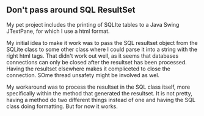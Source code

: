 ## Don't pass around SQL ResultSet 

My pet project includes the printing of SQLIte tables to a Java Swing JTextPane, for which I use a html format.

My initial idea to make it work was to pass the SQL resultset object from the SQLite class to some other class where I could parse it into a string with the right html tags. That didn't work out well, as it seems that databases connections can only be closed after the resultset has been processed. Having the resultset elsewhere makes it compliceted to close the connection. SOme thread unsafety might be involved as wel.

My workaround was to process the resultset in the SQL class itself, more specifically within the method that generated the resultset. It is not pretty, having a method do two different things instead of one and having the SQL class doing formatting. But for now it works.
